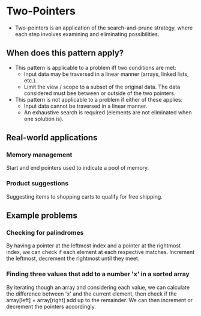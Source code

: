 # Two-Pointers

- Two-pointers is an application of the search-and-prune strategy, where each step involves examining and eliminating possibilities.

## When does this pattern apply?

- This pattern is applicable to a problem iff two conditions are met:
  - Input data may be traversed in a linear manner (arrays, linked lists, etc.).
  - Limit the view / scope to a subset of the original data. The data considered must bee between or outside of the two pointers.
- This pattern is not applicable to a problem if either of these applies:
  - Input data cannot be traversed in a linear manner.
  - An exhaustive search is required (elements are not eliminated when one solution is).

## Real-world applications

### Memory management

Start and end pointers used to indicate a pool of memory.

### Product suggestions

Suggesting items to shopping carts to qualify for free shipping.

## Example problems

### Checking for palindromes

By having a pointer at the leftmost index and a pointer at the rightmost index, we can check if each element at each respective matches. Increment the leftmost, decrement the rightmost until they meet.

### Finding three values that add to a number 'x' in a sorted array

By iterating though an array and considering each value, we can calculate the difference between 'x' and the current element, then check if the array[left] + array[right] add up to the remainder. We can then increment or decrement the pointers accordingly.
